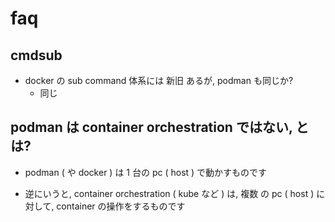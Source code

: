 
# faq


## cmdsub

- docker の sub command 体系には 新旧 あるが, podman も同じか?
  - 同じ


## podman は container orchestration ではない, とは?

- podman ( や docker ) は 1 台の pc ( host ) で動かすものです

- 逆にいうと, container orchestration ( kube など ) は,
  複数 の pc ( host ) に対して, container の操作をするものです


